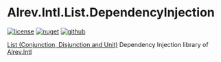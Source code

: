 ﻿# Alrev.Intl.List.DependencyInjection

[![license](https://img.shields.io/github/license/pointnet/alrev-intl)](../../LICENSE)
[![nuget](https://img.shields.io/nuget/v/Alrev.Intl.List.DependencyInjection)](https://www.nuget.org/packages/Alrev.Intl.List.DependencyInjection/)
[![github](https://img.shields.io/endpoint?url=https://gist.githubusercontent.com/pointnet/8738e44902f9f103575dfa796d42fa73/raw/Alrev.Intl.List.DependencyInjection.json)](https://github.com/pointnet/alrev-intl/packages/)

[List (Conjunction, Disjunction and Unit)](../Alrev.Intl.List/README.md) Dependency Injection library of [Alrev.Intl](../../../../)